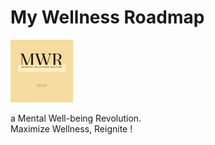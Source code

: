 # My Wellness Roadmap

<img src="Logo/logo.png" width="100" height="100">

a Mental Well-being Revolution.\
Maximize Wellness, Reignite !
